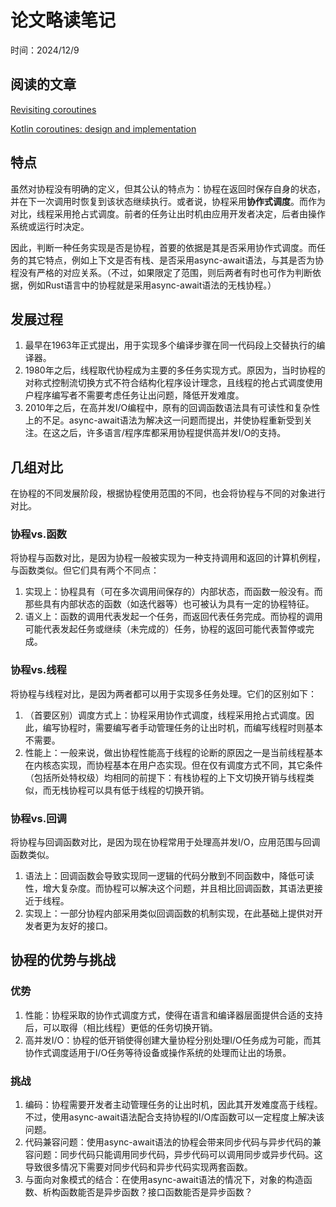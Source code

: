 # 论文略读笔记

时间：2024/12/9

## 阅读的文章

[Revisiting coroutines](https://dl.acm.org/doi/10.1145/1462166.1462167)

[Kotlin coroutines: design and implementation](https://dl.acm.org/doi/10.1145/3486607.3486751)

## 特点

虽然对协程没有明确的定义，但其公认的特点为：协程在返回时保存自身的状态，并在下一次调用时恢复到该状态继续执行。或者说，协程采用**协作式调度**。而作为对比，线程采用抢占式调度。前者的任务让出时机由应用开发者决定，后者由操作系统或运行时决定。

因此，判断一种任务实现是否是协程，首要的依据是其是否采用协作式调度。而任务的其它特点，例如上下文是否有栈、是否采用async-await语法，与其是否为协程没有严格的对应关系。（不过，如果限定了范围，则后两者有时也可作为判断依据，例如Rust语言中的协程就是采用async-await语法的无栈协程。）

## 发展过程

1. 最早在1963年正式提出，用于实现多个编译步骤在同一代码段上交替执行的编译器。
2. 1980年之后，线程取代协程成为主要的多任务实现方式。原因为，当时协程的对称式控制流切换方式不符合结构化程序设计理念，且线程的抢占式调度使用户程序编写者不需要考虑任务让出问题，降低开发难度。
3. 2010年之后，在高并发I/O编程中，原有的回调函数语法具有可读性和复杂性上的不足。async-await语法为解决这一问题而提出，并使协程重新受到关注。在这之后，许多语言/程序库都采用协程提供高并发I/O的支持。

## 几组对比

在协程的不同发展阶段，根据协程使用范围的不同，也会将协程与不同的对象进行对比。

### 协程vs.函数

将协程与函数对比，是因为协程一般被实现为一种支持调用和返回的计算机例程，与函数类似。但它们具有两个不同点：

1. 实现上：协程具有（可在多次调用间保存的）内部状态，而函数一般没有。而那些具有内部状态的函数（如迭代器等）也可被认为具有一定的协程特征。
2. 语义上：函数的调用代表发起一个任务，而返回代表任务完成。而协程的调用可能代表发起任务或继续（未完成的）任务，协程的返回可能代表暂停或完成。

### 协程vs.线程

将协程与线程对比，是因为两者都可以用于实现多任务处理。它们的区别如下：

1. （首要区别）调度方式上：协程采用协作式调度，线程采用抢占式调度。因此，编写协程时，需要编写者手动管理任务的让出时机，而编写线程时则基本不需要。
2. 性能上：一般来说，做出协程性能高于线程的论断的原因之一是当前线程基本在内核态实现，而协程基本在用户态实现。但在仅有调度方式不同，其它条件（包括所处特权级）均相同的前提下：有栈协程的上下文切换开销与线程类似，而无栈协程可以具有低于线程的切换开销。

### 协程vs.回调

将协程与回调函数对比，是因为现在协程常用于处理高并发I/O，应用范围与回调函数类似。

1. 语法上：回调函数会导致实现同一逻辑的代码分散到不同函数中，降低可读性，增大复杂度。而协程可以解决这个问题，并且相比回调函数，其语法更接近于线程。
2. 实现上：一部分协程内部采用类似回调函数的机制实现，在此基础上提供对开发者更为友好的接口。

## 协程的优势与挑战

### 优势

1. 性能：协程采取的协作式调度方式，使得在语言和编译器层面提供合适的支持后，可以取得（相比线程）更低的任务切换开销。
2. 高并发I/O：协程的低开销使得创建大量协程分别处理I/O任务成为可能，而其协作式调度适用于I/O任务等待设备或操作系统的处理而让出的场景。

### 挑战

1. 编码：协程需要开发者主动管理任务的让出时机，因此其开发难度高于线程。不过，使用async-await语法配合支持协程的I/O库函数可以一定程度上解决该问题。
2. 代码兼容问题：使用async-await语法的协程会带来同步代码与异步代码的兼容问题：同步代码只能调用同步代码，异步代码可以调用同步或异步代码。这导致很多情况下需要对同步代码和异步代码实现两套函数。
3. 与面向对象模式的结合：在使用async-await语法的情况下，对象的构造函数、析构函数能否是异步函数？接口函数能否是异步函数？
